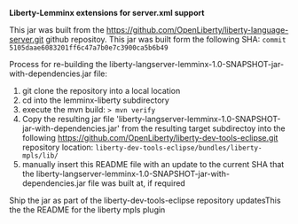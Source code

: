**Liberty-Lemminx extensions for server.xml support**

This jar was built from the https://github.com/OpenLiberty/liberty-language-server.git github repositoy.
This jar was built form the following SHA:
`commit 5105daae6083201ff6c47a7b0e7c3900ca5b6b49`

Process for re-building the liberty-langserver-lemminx-1.0-SNAPSHOT-jar-with-dependencies.jar file:

1. git clone the repository into a local location
2. cd into the lemminx-liberty subdirectory
3. execute the mvn build: `> mvn verify`
4. Copy the resulting jar file 'liberty-langserver-lemminx-1.0-SNAPSHOT-jar-with-dependencies.jar' from the resulting target subdirectoy into the following https://github.com/OpenLiberty/liberty-dev-tools-eclipse.git repository location: `liberty-dev-tools-eclipse/bundles/liberty-mpls/lib/`
5. manually insert this README file with an update to the current SHA that the liberty-langserver-lemminx-1.0-SNAPSHOT-jar-with-dependencies.jar file was built at, if required

Ship the jar as part of the liberty-dev-tools-eclipse repository updatesThis the the README for the liberty mpls plugin